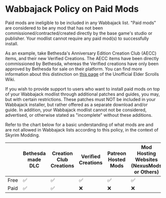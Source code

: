 # Wabbajack Policy on Paid Mods

Paid mods are ineligible to be included in any Wabbajack list. "Paid mods" are considered to be any mod that has not been commissioned/contracted/created directly by the base game's studio or publisher. Your modlist cannot require any paid mod(s) to successfully install.

As an example, take Bethesda's Anniversary Edition Creation Club (AECC) items, and their new Verified Creations. The AECC items have been directly commissioned by Bethesda, whereas the Verified creations have only been approved by Bethesda for sale on their platform. You can find more information about this distinction on [this page](https://en.uesp.net/wiki/Skyrim_Mod:Verified_Creations) of the Unofficial Elder Scrolls Wiki.

If you wish to provide support to users who want to install paid mods on top of your Wabbajack modlist through additional patches and guides, you may, but with certain restrictions. These patches must NOT be included in your Wabbajack installer, but rather offered as a separate download and/or guide. In addition, your Wabbajack modlist cannot not be considered, advertised, or otherwise stated as "incomplete" without these additions.

Refer to the chart below for a basic understanding of what mods are and are not allowed in Wabbajack lists according to this policy, in the context of Skyrim Modding.


|      | Bethesda made DLC | Creation Club Creations | Verified Creations | Patreon Hosted Mods | Mod Hosting Websites (NexusMods or Others) |
| ---- | ----------------- | ------------------------ | ------------------ | ------------------- | ------------------------------------------ |
| Free |               ✅ |                       ✅ |                ✅ |                  ✅ |                                         ✅ |
| Paid |               ✅ |                       ✅ |                ❌ |                  ❌ |                                         ❌ |
